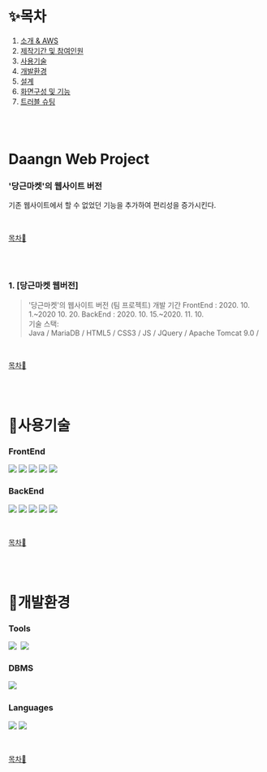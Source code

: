 # ✨목차

1. [소개 &amp; AWS](#laundrygo-project)
2. [제작기간 및 참여인원](#제작기간-및-참여인원)
3. [사용기술](#사용기술)
4. [개발환경](#개발환경)
5. [설계](#설계)
6. [화면구성 및 기능](#화면구성-및-기능)
7. [트러블 슈팅](#트러블-슈팅)

<br><br>

# Daangn Web Project
### '당근마켓'의 웹사이트 버전
기존 웹사이트에서 할 수 없었던 기능을 추가하여 편리성을 증가시킨다.<br>

<br>

[목차🔺](#목차)

<br><br>

### 1. [당근마켓 웹버전]
>'당근마켓'의 웹사이트 버전 (팀 프로젝트) 
>개발 기간 
>FrontEnd : 2020. 10. 1.~2020 10. 20. 
>BackEnd : 2020. 10. 15.~2020. 11. 10.  
>기술 스택:  
>Java / MariaDB / HTML5 / CSS3 / JS / JQuery / Apache Tomcat 9.0 /   
<br>

[목차🔺](#목차)

<br><br>

# 👕사용기술
### FrontEnd
<img src="https://img.shields.io/badge/HTML5-black?style=for-the-badge&logo=HTML5&logoColor=white">&nbsp;<img 
src="https://img.shields.io/badge/CSS3-black?style=for-the-badge&logo=CSS#&logoColor=white">&nbsp;<img 
src="https://img.shields.io/badge/JavaScript-black?style=for-the-badge&logo=JavaScript&logoColor=white">&nbsp;<img 
src="https://img.shields.io/badge/JQuery-black?style=for-the-badge&logo=JQuery&logoColor=white">&nbsp;<img 
src="https://img.shields.io/badge/Ajax-black?style=for-the-badge&logo=Ajax&logoColor=white">
<br>

### BackEnd
<img src="https://img.shields.io/badge/Java8-black?style=for-the-badge&logo=Java8&logoColor=white">&nbsp;<img 
src="https://img.shields.io/badge/Spring MVC-black?style=for-the-badge&logo=Spring&logoColor=white">&nbsp;<img 
src="https://img.shields.io/badge/ApacheTomcat 9.0-black?style=for-the-badge&logo=Apache Tomcat&logoColor=white">&nbsp;<img 
src="https://img.shields.io/badge/JSTL-black?style=for-the-badge&logo=JSTL&logoColor=white">&nbsp;<img 
src="https://img.shields.io/badge/MyBatis-black?style=for-the-badge&logo=MyBatis&logoColor=white"><br>

<br>

[목차🔺](#목차)

<br><br>

# 👕개발환경
### Tools
<img src="https://img.shields.io/badge/Eclipse-black?style=for-the-badge&logo=Eclipse&logoColor=white">&nbsp;
<img src="https://img.shields.io/badge/MySQL-black?style=for-the-badge&logo=MySQL#&logoColor=white">
<br>

### DBMS
<img src="https://img.shields.io/badge/Mariadb-black?style=for-the-badge&logo=Mariadb#&logoColor=white">&nbsp;
<br>

### Languages
<img src="https://img.shields.io/badge/Java8-black?style=for-the-badge&logo=Java8&logoColor=white">&nbsp;<img 
src="https://img.shields.io/badge/JavaScript-black?style=for-the-badge&logo=JavaScript&logoColor=white">
<br>


<br>

[목차🔺](#목차)

<br><br>
<!-- 흐름도랑 ERD 
# 👕설계
### 흐름도
<br>
<img width="80%" src="https://user-images.githubusercontent.com/101784768/193979952-54059312-d5e4-4e25-8ec7-e233de2fc9d3.png"/>

<br>

### ERD
<br>
<img width="80%" height="700px" src="https://user-images.githubusercontent.com/101784768/193981651-56a1a411-4e99-457f-a6bc-23ef7afc3632.png"><br>

<br>

[목차🔺](#목차)

<br><br>

# 👕화면구성 및 기능

### 1. 메인페이지

<details>
<summary>메인화면구성 상세보기</summary>
	
![1main](https://user-images.githubusercontent.com/97427387/194038698-f5d483f3-3f0e-415e-a52e-fafd977361d4.png)<br>
	
![2main](https://user-images.githubusercontent.com/97427387/194039315-222ccb34-897e-45ff-ad2c-5984d2b54383.gif)

</details>

---

### 2. 회원가입

![3회원가입](https://user-images.githubusercontent.com/97427387/194040444-edafe2df-5372-41b5-85b7-d79fdc112c0b.gif)

- validation check(유효성 검사)를 통해 중복체크&amp;입력 누락 시 회원가입X
- ajax를 이용하여 중복확인 버튼 클릭시 중복아이디 체크
<br>

---

### 3. 로그인

![4login](https://user-images.githubusercontent.com/97427387/194041357-fbd79650-ef1b-4e3b-b2b0-7b87f5dc9e68.gif)

- 로그인 완료시 Topbar [로그인/회원가입] → [로그아웃/마이페이지] 변경
<br>

---

### 4. ID, PW 찾기

![5id pw](https://user-images.githubusercontent.com/97427387/194042643-0a92048f-160e-471f-be27-1ec722d532c2.gif)

- 같은 이름과 전화번호로 등록된 회원의 모든 아이디를 찾아 보여줌
- 입력값이 없거나 정보가 없는 경우 → 일치하는 정보X alert창
<br>

---

### 5. 월정액&amp;결제

![6월정액 결제](https://user-images.githubusercontent.com/97427387/194043439-882eaf84-7376-40dd-a9c0-2065073e9401.gif)

- 월정액 신청하기 Click → 각 월정액 결제 페이지로 이동
- 결제정보에 회원정보 수정버튼 Click → 마이페이지로 이동
- 보유 포인트 우선차감 Check 시 → 포인트 사용 값이 들어오고 총 결제금액 변경
- 한 개 이상의 월정액을 구매하려는 경우 → 월정액 구매X
<br>

---

### 6. 수거신청

![7수거신청](https://user-images.githubusercontent.com/97427387/194044744-cd5a6e48-6356-4801-bfb6-1968d18096e9.gif)

- 월정액이 없으면 수거신청X
- 수거신청 오른쪽 화살표 Click 시 모달창
- Checkbox 체크시 값 동시차감 가능
<br>

---

### 7. 고객센터

![8고객센터](https://user-images.githubusercontent.com/97427387/194045259-3d07e9c7-58b6-49a9-9dcb-9a695080c20d.gif)

- 탭 메뉴를 이용하여 각각의 메뉴에 맞는 내용으로 구성
- 검색어 입력 시 관련 내용 Select
- 1:1 문의하기 Click 시 로그인이 되어있다면 문의하기 페이지로 이동
<br>

---

### 8. 문의하기

![9문의하기](https://user-images.githubusercontent.com/97427387/194046188-cb71485f-f6ed-4d42-a704-d01b5f6335e5.gif)

- 문의 유형 선택X → 문의하기X
- MultipartResolver를 이용하여 파일 크기를 설정
- 문의하기 완료 → 나의 문의내역에서 내가 신청한 문의 내용들만 모아 볼수있음
- 문의 내용 첫줄의 문자 10개까지 제목으로 나옴
<br>

---

### 9. 마이페이지

<details>
<summary>포인트</summary>
<br>
	
![10포인트](https://user-images.githubusercontent.com/97427387/194048259-c7577789-52c3-4293-bf87-c19ea099e296.jpg)

- 사용자의 보유 포인트와 포인트 사용내역 확인
<br>

---
	
</details>

<details>
<summary>결제내역</summary>
<br>
	
![11결제내역](https://user-images.githubusercontent.com/97427387/194048682-b5770123-48a6-4370-8d34-b030d74f8fc4.jpg)

- 사용자의 결제내역을 확인
<br>

---
	
</details>

<details>
<summary>내정보</summary>
<br>	
	
![12내정보](https://user-images.githubusercontent.com/97427387/194048826-4eadcfc0-5eed-4856-99b5-2698ffd7de01.gif)

- 사용자의 정보를 확인
- 비밀번호 Input에 현재 비밀번호 입력 후 비밀번호가 일치 했을 때 수정버튼 Click <br>
	→ 새 비밀번호 설정 Input Block 	
- 전화번호, 주소, 카드 변경가능
- 탈퇴버튼 Click 시 alert창으로 재확인	
<br>

---
	
</details>

<details>
<summary>이용중</summary>
<br>
	
![13이용중](https://user-images.githubusercontent.com/97427387/194049777-b7388653-c2ea-46b3-a245-25f179ae6a12.gif)

- 사용자의 이용중인 상품과 사용내역을 확인
- 월정액 매월 결제일을 알려줌 	
- 해지하기 Click 해지 완료 후 → 월정액 결제일이 해지 예정일로 변경
- 수거신청 시 → 남은 [생활빨래, 개별 클리닝, 무료수거배송] 개수 차감
<br>

	
</details>



<br>

[목차🔺](#목차)

<br><br>

 -->
